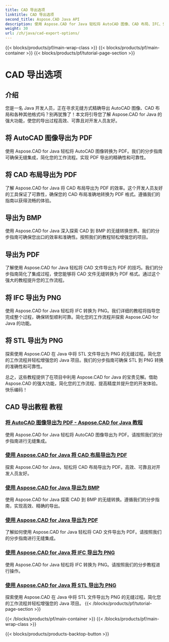 ```yaml
---
title: CAD 导出选项
linktitle: CAD 导出选项
second_title: Aspose.CAD Java API
description: 使用 Aspose.CAD for Java 轻松将 AutoCAD 图像、CAD 布局、IFC、STL 文件导出为 PDF、BMP、PNG。通过我们的分步教程简化您的工作流程。
weight: 30
url: /zh/java/cad-export-options/
---
```


{{< blocks/products/pf/main-wrap-class >}}
{{< blocks/products/pf/main-container >}}
{{< blocks/products/pf/tutorial-page-section >}}

# CAD 导出选项


## 介绍

您是一名 Java 开发人员，正在寻求无缝方式精确导出 AutoCAD 图像、CAD 布局和各种其他格式吗？别再犹豫了！本文将引导您了解 Aspose.CAD for Java 的强大功能，使您的导出过程高效、可靠且对开发人员友好。

## 将 AutoCAD 图像导出为 PDF

使用 Aspose.CAD for Java 轻松将 AutoCAD 图像转换为 PDF。我们的分步指南可确保无缝集成，简化您的工作流程。实现 PDF 导出的精确性和可靠性。

## 将 CAD 布局导出为 PDF

了解 Aspose.CAD for Java 将 CAD 布局导出为 PDF 的效率。这个开发人员友好的工具保证了可靠性，确保您的 CAD 布局准确地转换为 PDF 格式。遵循我们的指南以获得流畅的体验。

## 导出为 BMP

使用 Aspose.CAD for Java 深入探索 CAD 到 BMP 的无缝转换世界。我们的分步指南可确保您出口的效率和准确性。按照我们的教程轻松增强您的项目。

## 导出为 PDF

了解使用 Aspose.CAD for Java 轻松将 CAD 文件导出为 PDF 的技巧。我们的分步指南简化了集成过程，使您能够将 CAD 文件无缝转换为 PDF 格式。通过这个强大的教程提升您的工作流程。

## 将 IFC 导出为 PNG

使用 Aspose.CAD for Java 轻松将 IFC 转换为 PNG。我们详细的教程将指导您完成整个过程，确保转型顺利可靠。简化您的工作流程并探索 Aspose.CAD for Java 的功能。

## 将 STL 导出为 PNG

探索使用 Aspose.CAD 在 Java 中将 STL 文件导出为 PNG 的无缝过程。简化您的工作流程并轻松增强您的 Java 项目。我们的分步指南可确保 STL 到 PNG 转换的准确性和可靠性。

总之，这些教程提供了在项目中利用 Aspose.CAD for Java 的宝贵见解。借助 Aspose.CAD 的强大功能，简化您的工作流程、提高精度并提升您的开发体验。快乐编码！
## CAD 导出教程 教程
### [将 AutoCAD 图像导出为 PDF - Aspose.CAD for Java 教程](./export-autocad-images-to-pdf/)
使用 Aspose.CAD for Java 轻松将 AutoCAD 图像导出为 PDF。请按照我们的分步指南进行无缝集成。
### [使用 Aspose.CAD for Java 将 CAD 布局导出为 PDF](./export-cad-layouts-to-pdf/)
探索 Aspose.CAD for Java，轻松将 CAD 布局导出为 PDF。高效、可靠且对开发人员友好。
### [使用 Aspose.CAD for Java 导出为 BMP](./export-to-bmp/)
使用 Aspose.CAD for Java 探索 CAD 到 BMP 的无缝转换。遵循我们的分步指南，实现高效、精确的导出。
### [使用 Aspose.CAD for Java 导出为 PDF](./export-to-pdf/)
了解如何使用 Aspose.CAD for Java 轻松将 CAD 文件导出为 PDF。请按照我们的分步指南进行无缝集成。
### [使用 Aspose.CAD for Java 将 IFC 导出为 PNG](./export-ifc-to-png/)
使用 Aspose.CAD for Java 轻松将 IFC 转换为 PNG。请按照我们的分步教程进行操作。
### [使用 Aspose.CAD for Java 将 STL 导出为 PNG](./export-stl-to-png/)
探索使用 Aspose.CAD 在 Java 中将 STL 文件导出为 PNG 的无缝过程。简化您的工作流程并轻松增强您的 Java 项目。
{{< /blocks/products/pf/tutorial-page-section >}}

{{< /blocks/products/pf/main-container >}}
{{< /blocks/products/pf/main-wrap-class >}}

{{< blocks/products/products-backtop-button >}}
